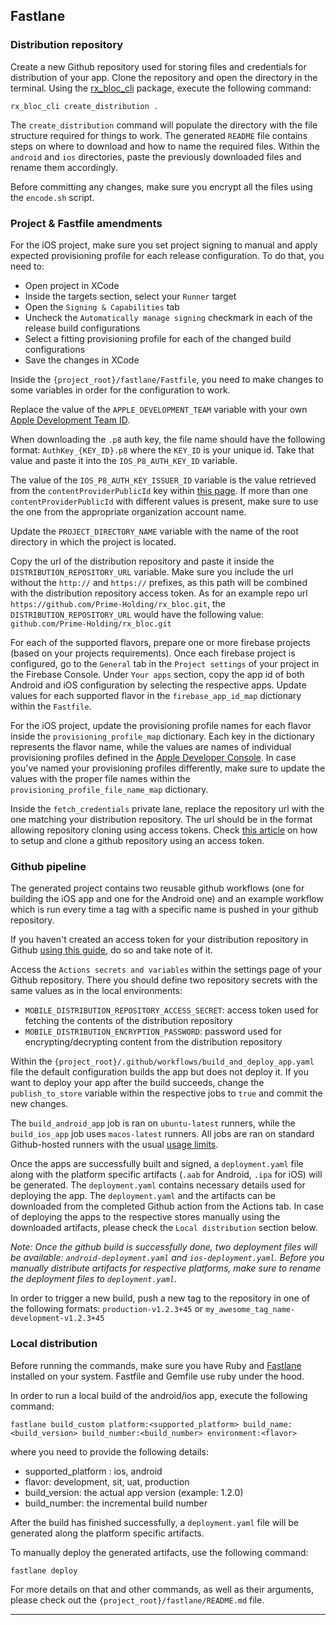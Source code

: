## Fastlane

### Distribution repository

Create a new Github repository used for storing files and credentials for distribution of your app.
Clone the repository and open the directory in the terminal.
Using the [rx_bloc_cli][rx_bloc_cli_link] package, execute the following command:

```
rx_bloc_cli create_distribution .
```

The `create_distribution` command will populate the directory with the file structure required for things to work.
The generated `README` file contains steps on where to download and how to name the required files.
Within the `android` and `ios` directories, paste the previously downloaded files and rename them accordingly.

Before committing any changes, make sure you encrypt all the files using the `encode.sh` script.

### Project & Fastfile amendments

For the iOS project, make sure you set project signing to manual and apply expected provisioning profile for each release configuration.
To do that, you need to:
- Open project in XCode
- Inside the targets section, select your `Runner` target
- Open the `Signing & Capabilities` tab
- Uncheck the `Automatically manage signing` checkmark in each of the release build configurations
- Select a fitting provisioning profile for each of the changed build configurations
- Save the changes in XCode

Inside the `{project_root}/fastlane/Fastfile`, you need to make changes to some variables in order for the configuration to work.

Replace the value of the `APPLE_DEVELOPMENT_TEAM` variable with your own [Apple Development Team ID][apple_development_team_id].

When downloading the `.p8` auth key, the file name should have the following format: `AuthKey_{KEY_ID}.p8` where the `KEY_ID` is your unique id.
Take that value and paste it into the `IOS_P8_AUTH_KEY_ID` variable.

The value of the `IOS_P8_AUTH_KEY_ISSUER_ID` variable is the value retrieved from the `contentProviderPublicId` key within [this page][apple_issuer_id_details].
If more than one `contentProviderPublicId` with different values is present, make sure to use the one from the appropriate organization account name.

Update the `PROJECT_DIRECTORY_NAME` variable with the name of the root directory in which the project is located.

Copy the url of the distribution repository and paste it inside the `DISTRIBUTION_REPOSITORY_URL` variable. 
Make sure you include the url without the `http://` and `https://` prefixes, as this path will be combined with the distribution repository access token. 
As for an example repo url `https://github.com/Prime-Holding/rx_bloc.git`, the `DISTRIBUTION_REPOSITORY_URL` would have the following value: `github.com/Prime-Holding/rx_bloc.git`  

For each of the supported flavors, prepare one or more firebase projects (based on your projects requirements).
Once each firebase project is configured, go to the `General` tab in the `Project settings` of your project in the Firebase Console.
Under `Your apps` section, copy the app id of both Android and iOS configuration by selecting the respective apps.
Update values for each supported flavor in the `firebase_app_id_map` dictionary within the `Fastfile`.

For the iOS project, update the provisioning profile names for each flavor inside the `provisioning_profile_map` dictionary.
Each key in the dictionary represents the flavor name, while the values are names of individual provisioning profiles defined in the [Apple Developer Console][apple_provisioning_profiles_list].
In case you've named your provisioning profiles differently, make sure to update the values with the proper file names within the `provisioning_profile_file_name_map` dictionary.

Inside the `fetch_credentials` private lane, replace the repository url with the one matching your distribution repository.
The url should be in the format allowing repository cloning using access tokens.
Check [this article][clone_github_repo_with_access_token] on how to setup and clone a github repository using an access token.

### Github pipeline

The generated project contains two reusable github workflows (one for building the iOS app and one for the Android one) and an example workflow which is run every time a tag with a specific name is pushed in your github repository.

If you haven't created an access token for your distribution repository in Github [using this guide][clone_github_repo_with_access_token], do so and take note of it.

Access the `Actions secrets and variables` within the settings page of your Github repository.
There you should define two repository secrets with the same values as in the local environments:
- `MOBILE_DISTRIBUTION_REPOSITORY_ACCESS_SECRET`: access token used for fetching the contents of the distribution repository
- `MOBILE_DISTRIBUTION_ENCRYPTION_PASSWORD`: password used for encrypting/decrypting content from the distribution repository

Within the `{project_root}/.github/workflows/build_and_deploy_app.yaml` file the default configuration builds the app but does not deploy it.
If you want to deploy your app after the build succeeds, change the `publish_to_store` variable within the respective jobs to `true` and commit the new changes.

The `build_android_app` job is ran on `ubuntu-latest` runners, while the `build_ios_app` job uses `macos-latest` runners. 
All jobs are ran on standard Github-hosted runners with the usual [usage limits][github_actions_usage_limits].

Once the apps are successfully built and signed, a `deployment.yaml` file along with the platform specific artifacts (`.aab` for Android, `.ipa` for iOS) will be generated. 
The `deployment.yaml` contains necessary details used for deploying the app. 
The `deployment.yaml` and the artifacts can be downloaded from the completed Github action from the Actions tab. 
In case of deploying the apps to the respective stores manually using the downloaded artifacts, please check the `Local distribution` section below. 

_Note: Once the github build is successfully done, two deployment files will be available: `android-deployment.yaml` and `ios-deployment.yaml`. 
Before you manually distribute artifacts for respective platforms, make sure to rename the deployment files to `deployment.yaml`._

In order to trigger a new build, push a new tag to the repository in one of the following formats:
`production-v1.2.3+45` or `my_awesome_tag_name-development-v1.2.3+45`

### Local distribution

Before running the commands, make sure you have Ruby and [Fastlane][fastlane_link] installed on your system.
Fastfile and Gemfile use ruby under the hood.

In order to run a local build of the android/ios app, execute the following command:

```
fastlane build_custom platform:<supported_platform> build_name:<build_version> build_number:<build_number> environment:<flavor>
```

where you need to provide the following details:
- supported_platform : ios, android
- flavor: development, sit, uat, production
- build_version: the actual app version (example: 1.2.0)
- build_number: the incremental build number

After the build has finished successfully, a `deployment.yaml` file will be generated along the platform specific artifacts.

To manually deploy the generated artifacts, use the following command:

```
fastlane deploy
```

For more details on that and other commands, as well as their arguments, please check out the `{project_root}/fastlane/README.md` file.

---

[apple_developer_console]: https://developer.apple.com/
[android_developer_console]: https://play.google.com/console/developers
[fastlane_link]: https://docs.fastlane.tools/
[rx_bloc_cli_link]: https://pub.dev/packages/rx_bloc_cli
[ios_auth_key_creation]: https://developer.apple.com/documentation/appstoreconnectapi/creating_api_keys_for_app_store_connect_api
[android_service_key_creation]: https://docs.fastlane.tools/actions/upload_to_play_store/#setup
[google_play_developer_api]: https://console.developers.google.com/apis/api/androidpublisher.googleapis.com/?hl=en
[apple_development_team_id]: https://developer.apple.com/help/account/manage-your-team/locate-your-team-id/
[apple_issuer_id_details]: https://appstoreconnect.apple.com/WebObjects/iTunesConnect.woa/ra/user/detail
[apple_provisioning_profiles_list]: https://developer.apple.com/account/resources/profiles/list
[clone_github_repo_with_access_token]: https://kettan007.medium.com/how-to-clone-a-git-repository-using-personal-access-token-a-step-by-step-guide-ab7b54d4ef83
[github_actions_usage_limits]: https://docs.github.com/en/actions/learn-github-actions/usage-limits-billing-and-administration#usage-limits